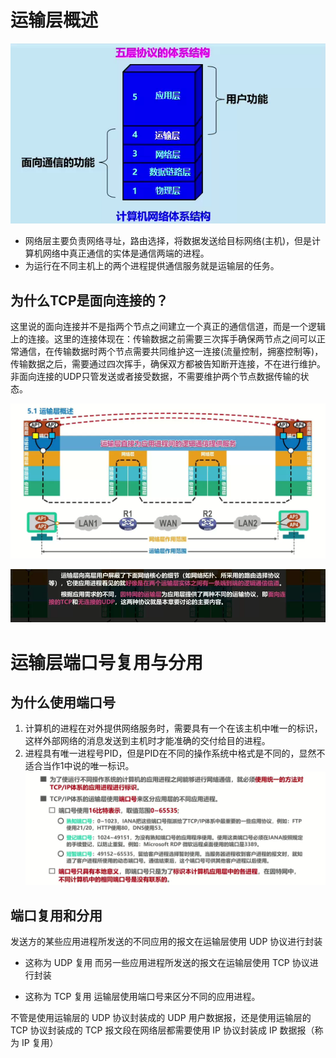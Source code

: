 



# 运输层概述
![输入图片说明](https://raw.githubusercontent.com/2985496686/-/master/imgs/%E4%BC%A0%E8%BE%93%E5%B1%82/13w46b0IuOdMUs4M.png)

- 网络层主要负责网络寻址，路由选择，将数据发送给目标网络(主机)，但是计算机网络中真正通信的实体是通信两端的进程。
- 为运行在不同主机上的两个进程提供通信服务就是运输层的任务。
## 为什么TCP是面向连接的？

这里说的面向连接并不是指两个节点之间建立一个真正的通信信道，而是一个逻辑上的连接。这里的连接体现在：传输数据之前需要三次挥手确保两节点之间可以正常通信，在传输数据时两个节点需要共同维护这一连接(流量控制，拥塞控制等)，传输数据之后，需要通过四次挥手，确保双方都被告知断开连接，不在进行维护。非面向连接的UDP只管发送或者接受数据，不需要维护两个节点数据传输的状态。


![输入图片说明](https://raw.githubusercontent.com/2985496686/-/master/imgs/%E4%BC%A0%E8%BE%93%E5%B1%82/rlaYS0BuSS8Uyaxn.png)

![输入图片说明](https://raw.githubusercontent.com/2985496686/-/master/imgs/%E4%BC%A0%E8%BE%93%E5%B1%82/PRXDvem5n9cZsKfL.png)


# 运输层端口号复用与分用

## 为什么使用端口号
1. 计算机的进程在对外提供网络服务时，需要具有一个在该主机中唯一的标识，这样外部网络的消息发送到主机时才能准确的交付给目的进程。
2. 进程具有唯一进程号PID，但是PID在不同的操作系统中格式是不同的，显然不适合当作1中说的唯一标识。
![输入图片说明](https://raw.githubusercontent.com/2985496686/-/master/imgs/%E4%BC%A0%E8%BE%93%E5%B1%82/NPQNWI2Z2FXKz99K.png)


## 端口复用和分用

发送方的某些应用进程所发送的不同应用的报文在运输层使用 UDP 协议进行封装

- 这称为 UDP 复用
而另一些应用进程所发送的报文在运输层使用 TCP 协议进行封装

- 这称为 TCP 复用
运输层使用端口号来区分不同的应用进程。

不管是使用运输层的 UDP 协议封装成的 UDP 用户数据报，还是使用运输层的 TCP 协议封装成的 TCP 报文段在网络层都需要使用 IP 协议封装成 IP 数据报（称为 IP 复用）



<!--stackedit_data:
eyJoaXN0b3J5IjpbMjEyMDc3OTM2MCwtMTk2OTkxMzM1NSw4OD
UxMDU1NDIsLTE2OTk1Mzk4ODEsLTk5MDA5MjMxNV19
-->